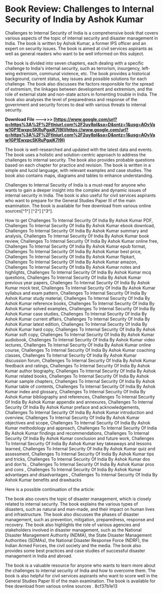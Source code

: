 
 
# Book Review: Challenges to Internal Security of India by Ashok Kumar
 
Challenges to Internal Security of India is a comprehensive book that covers various aspects of the topic of internal security and disaster management in India. The book is written by Ashok Kumar, a former IPS officer and an expert on security issues. The book is aimed at civil services aspirants as well as general readers who want to be well informed on this subject.
 
The book is divided into seven chapters, each dealing with a specific challenge to India's internal security, such as terrorism, insurgency, left-wing extremism, communal violence, etc. The book provides a historical background, current status, key issues and possible solutions for each challenge. The book also discusses the factors responsible for the spread of extremism, the linkages between development and extremism, and the role of external state and non-state actors in fomenting trouble in India. The book also analyses the level of preparedness and response of the government and security forces to deal with various threats to internal security.
 
**Download File --->>> [https://www.google.com/url?q=https%3A%2F%2Ftlniurl.com%2F2uy8pl&sa=D&sntz=1&usg=AOvVaw1GP1EwxpcSKRuPgajK7I9l](https://www.google.com/url?q=https%3A%2F%2Ftlniurl.com%2F2uy8pl&sa=D&sntz=1&usg=AOvVaw1GP1EwxpcSKRuPgajK7I9l)**


 
The book is well-researched and updated with the latest data and events. The book uses a holistic and solution-centric approach to address the challenges to internal security. The book also provides probable questions based on each chapter for practice and revision. The book is written in a simple and lucid language, with relevant examples and case studies. The book also contains maps, diagrams and tables to enhance understanding.
 
Challenges to Internal Security of India is a must-read for anyone who wants to gain a deeper insight into the complex and dynamic issues of internal security in India. The book is also useful for civil services aspirants who want to prepare for the General Studies Paper III of the main examination. The book is available for free download from various online sources[^1^] [^2^] [^3^].
 
How to get Challenges To Internal Security Of India By Ashok Kumar PDF,  Challenges To Internal Security Of India By Ashok Kumar ebook download,  Challenges To Internal Security Of India By Ashok Kumar summary and analysis,  Challenges To Internal Security Of India By Ashok Kumar book review,  Challenges To Internal Security Of India By Ashok Kumar online free,  Challenges To Internal Security Of India By Ashok Kumar epub format,  Challenges To Internal Security Of India By Ashok Kumar best price,  Challenges To Internal Security Of India By Ashok Kumar flipkart,  Challenges To Internal Security Of India By Ashok Kumar amazon,  Challenges To Internal Security Of India By Ashok Kumar notes and highlights,  Challenges To Internal Security Of India By Ashok Kumar mcq questions,  Challenges To Internal Security Of India By Ashok Kumar previous year papers,  Challenges To Internal Security Of India By Ashok Kumar mock test,  Challenges To Internal Security Of India By Ashok Kumar syllabus and exam pattern,  Challenges To Internal Security Of India By Ashok Kumar study material,  Challenges To Internal Security Of India By Ashok Kumar reference books,  Challenges To Internal Security Of India By Ashok Kumar solved examples,  Challenges To Internal Security Of India By Ashok Kumar case studies,  Challenges To Internal Security Of India By Ashok Kumar current affairs,  Challenges To Internal Security Of India By Ashok Kumar latest edition,  Challenges To Internal Security Of India By Ashok Kumar hard copy,  Challenges To Internal Security Of India By Ashok Kumar soft copy,  Challenges To Internal Security Of India By Ashok Kumar audiobook,  Challenges To Internal Security Of India By Ashok Kumar video lectures,  Challenges To Internal Security Of India By Ashok Kumar online course,  Challenges To Internal Security Of India By Ashok Kumar coaching classes,  Challenges To Internal Security Of India By Ashok Kumar discussion forum,  Challenges To Internal Security Of India By Ashok Kumar feedback and ratings,  Challenges To Internal Security Of India By Ashok Kumar author biography,  Challenges To Internal Security Of India By Ashok Kumar related books,  Challenges To Internal Security Of India By Ashok Kumar sample chapters,  Challenges To Internal Security Of India By Ashok Kumar table of contents,  Challenges To Internal Security Of India By Ashok Kumar index and glossary,  Challenges To Internal Security Of India By Ashok Kumar bibliography and references,  Challenges To Internal Security Of India By Ashok Kumar appendix and annexures,  Challenges To Internal Security Of India By Ashok Kumar preface and acknowledgements,  Challenges To Internal Security Of India By Ashok Kumar introduction and overview,  Challenges To Internal Security Of India By Ashok Kumar objectives and scope,  Challenges To Internal Security Of India By Ashok Kumar methodology and approach,  Challenges To Internal Security Of India By Ashok Kumar findings and recommendations,  Challenges To Internal Security Of India By Ashok Kumar conclusion and future work,  Challenges To Internal Security Of India By Ashok Kumar key takeaways and lessons learned,  Challenges To Internal Security Of India By Ashok Kumar quiz and assessment,  Challenges To Internal Security Of India By Ashok Kumar tips and tricks,  Challenges To Internal Security Of India By Ashok Kumar dos and don'ts ,  Challenges To Internal Security Of India By Ashok Kumar pros and cons ,  Challenges To Internal Security Of India By Ashok Kumar advantages and disadvantages ,  Challenges To Internal Security Of India By Ashok Kumar benefits and drawbacks

Here is a possible continuation of the article:
  
The book also covers the topic of disaster management, which is closely related to internal security. The book explains the various types of disasters, such as natural and man-made, and their impact on human lives and infrastructure. The book also discusses the phases of disaster management, such as prevention, mitigation, preparedness, response and recovery. The book also highlights the role of various agencies and stakeholders involved in disaster management, such as the National Disaster Management Authority (NDMA), the State Disaster Management Authorities (SDMAs), the National Disaster Response Force (NDRF), the Indian Armed Forces, the civil society and the media. The book also provides some best practices and case studies of successful disaster management in India and abroad.
 
The book is a valuable resource for anyone who wants to learn more about the challenges to internal security of India and how to overcome them. The book is also helpful for civil services aspirants who want to score well in the General Studies Paper III of the main examination. The book is available for free download from various online sources  .
 8cf37b1e13
 
